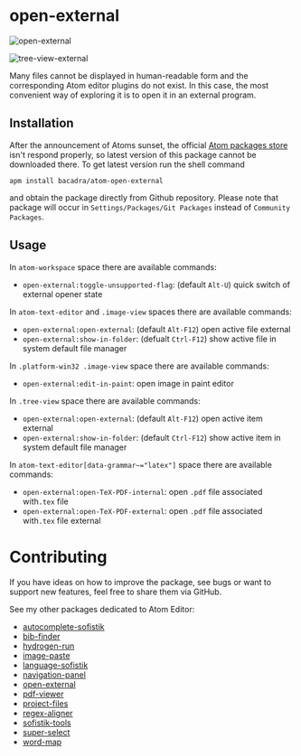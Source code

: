 # open-external

![open-external](https://github.com/bacadra/atom-open-external/raw/master/assets/open-external.png)

![tree-view-external](https://github.com/bacadra/atom-open-external/raw/master/assets/tree-view-external.png)

Many files cannot be displayed in human-readable form and the corresponding Atom editor plugins do not exist. In this case, the most convenient way of exploring it is to open it in an external program.

## Installation

After the announcement of Atoms sunset, the official [Atom packages store](https://atom.io/packages) isn't respond properly, so latest version of this package cannot be downloaded there. To get latest version run the shell command

    apm install bacadra/atom-open-external

and obtain the package directly from Github repository. Please note that package will occur in `Settings/Packages/Git Packages` instead of `Community Packages`.

## Usage

In `atom-workspace` space there are available commands:

* `open-external:toggle-unsupported-flag`: (default `Alt-U`) quick switch of external opener state

In `atom-text-editor` and `.image-view` spaces there are available commands:

* `open-external:open-external`: (default `Alt-F12`) open active file external
* `open-external:show-in-folder`: (defualt `Ctrl-F12`) show active file in system default file manager

In `.platform-win32 .image-view` space there are available commands:

* `open-external:edit-in-paint`: open image in paint editor

In `.tree-view` space there are available commands:

* `open-external:open-external`: (default `Alt-F12`) open active item external
* `open-external:show-in-folder`: (default `Ctrl-F12`) show active item in system default file manager

In `atom-text-editor[data-grammar~="latex"]` space there are available commands:

* `open-external:open-TeX-PDF-internal`: open `.pdf` file associated with`.tex` file
* `open-external:open-TeX-PDF-external`: open `.pdf` file associated with`.tex` file external

# Contributing

If you have ideas on how to improve the package, see bugs or want to support new features, feel free to share them via GitHub.

See my other packages dedicated to Atom Editor:

* [autocomplete-sofistik](https://github.com/bacadra/atom-autocomplete-sofistik)
* [bib-finder](https://github.com/bacadra/atom-bib-finder)
* [hydrogen-run](https://github.com/bacadra/atom-hydrogen-run)
* [image-paste](https://github.com/bacadra/atom-image-paste)
* [language-sofistik](https://github.com/bacadra/atom-language-sofistik)
* [navigation-panel](https://github.com/bacadra/atom-navigation-panel)
* [open-external](https://github.com/bacadra/atom-open-external)
* [pdf-viewer](https://github.com/bacadra/atom-pdf-viewer)
* [project-files](https://github.com/bacadra/atom-project-files)
* [regex-aligner](https://github.com/bacadra/atom-regex-aligner)
* [sofistik-tools](https://github.com/bacadra/atom-sofistik-tools)
* [super-select](https://github.com/bacadra/atom-super-select)
* [word-map](https://github.com/bacadra/atom-word-map)
